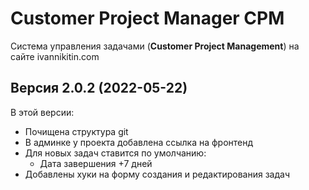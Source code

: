 Customer Project Manager CPM
============================

Система управления задачами (__Customer Project Management__) на сайте ivannikitin.com

Версия 2.0.2 (2022-05-22)
-------------------------

В этой версии:
* Почищена структура git
* В админке у проекта добавлена ссылка на фронтенд
* Для новых задач ставится по умолчанию:
    * Дата завершения +7 дней
* Добавлены хуки на форму создания и редактирования задач

